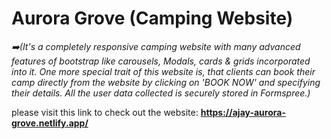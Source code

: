 # Aurora Grove (Camping Website)

_:arrow_right:(It's a completely responsive camping website with many advanced features of bootstrap like carousels, Modals, cards & grids incorporated into it. One more special trait of this website is, that clients can book their camp directly from the website by clicking on 'BOOK NOW' and specifying their details. All the user data collected is securely stored in Formspree.)_  

please visit this link to check out the website: **https://ajay-aurora-grove.netlify.app/**  
